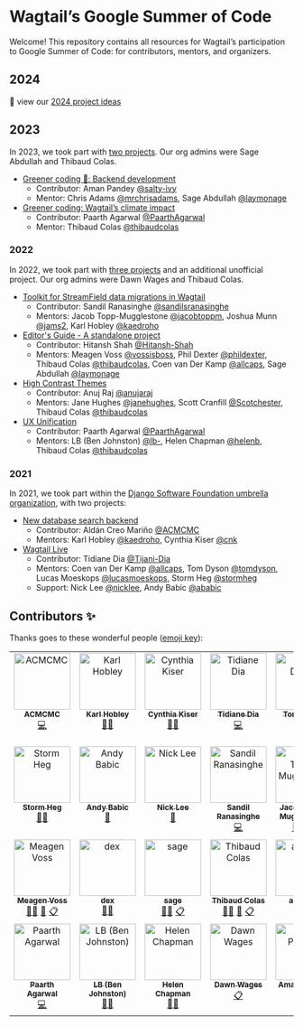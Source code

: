 # Wagtail’s Google Summer of Code

Welcome! This repository contains all resources for Wagtail’s participation to Google Summer of Code: for contributors, mentors, and organizers.

## 2024

👋 view our [2024 project ideas](./project-ideas.md)

## 2023

In 2023, we took part with [two projects](https://summerofcode.withgoogle.com/archive/2023/organizations/wagtail). Our org admins were Sage Abdullah and Thibaud Colas.

- [Greener coding 💚: Backend development](./2023/greener-coding.md)
  - Contributor: Aman Pandey [@salty-ivy](https://github.com/salty-ivy)
  - Mentor: Chris Adams [@mrchrisadams](https://github.com/mrchrisadams), Sage Abdullah [@laymonage](https://github.com/laymonage)
- [Greener coding: Wagtail’s climate impact](./2023/greener-coding-responsive-images.md)
  - Contributor: Paarth Agarwal [@PaarthAgarwal](https://github.com/PaarthAgarwal)
  - Mentor: Thibaud Colas [@thibaudcolas](https://github.com/thibaudcolas)

### 2022

In 2022, we took part with [three projects](https://summerofcode.withgoogle.com/archive/2022/organizations/wagtail) and an additional unofficial project. Our org admins were Dawn Wages and Thibaud Colas.

- [Toolkit for StreamField data migrations in Wagtail](./2022/toolkit-for-streamfield-data-migrations-in-wagtail.md)
  - Contributor: Sandil Ranasinghe [@sandilsranasinghe](https://github.com/sandilsranasinghe)
  - Mentors: Jacob Topp-Mugglestone [@jacobtoppm](https://github.com/jacobtoppm), Joshua Munn [@jams2](https://github.com/jams2), Karl Hobley [@kaedroho](https://github.com/kaedroho)
- [Editor's Guide - A standalone project](./2022/wagtail-editor-guide.md)
  - Contributor: Hitansh Shah [@Hitansh-Shah](https://github.com/Hitansh-Shah)
  - Mentors: Meagen Voss [@vossisboss](https://github.com/vossisboss), Phil Dexter [@phildexter](https://github.com/phildexter), Thibaud Colas [@thibaudcolas](https://github.com/thibaudcolas), Coen van Der Kamp [@allcaps](https://github.com/allcaps), Sage Abdullah [@laymonage](https://github.com/laymonage)
- [High Contrast Themes](./2022/high-contrast-themes.md)
  - Contributor: Anuj Raj [@anujaraj](https://github.com/anujaraj)
  - Mentors: Jane Hughes [@janehughes](https://github.com/janehughes), Scott Cranfill [@Scotchester](https://github.com/Scotchester), Thibaud Colas [@thibaudcolas](https://github.com/thibaudcolas)
- [UX Unification](./2022/ux-unification.md)
  - Contributor: Paarth Agarwal [@PaarthAgarwal](https://github.com/PaarthAgarwal)
  - Mentors: LB (Ben Johnston) [@lb-](https://github.com/lb-), Helen Chapman [@helenb](https://github.com/helenb), Thibaud Colas [@thibaudcolas](https://github.com/thibaudcolas)

### 2021

In 2021, we took part within the [Django Software Foundation umbrella organization](https://summerofcode.withgoogle.com/archive/2021/organizations/6030298738851840), with two projects:

- [New database search backend](./2021/new-database-search-backend.md)
  - Contributor: Aldán Creo Mariño [@ACMCMC](https://github.com/ACMCMC)
  - Mentors: Karl Hobley [@kaedroho](https://github.com/kaedroho), Cynthia Kiser [@cnk](https://github.com/cnk)
- [Wagtail Live](./2021/wagtail-live.md)
  - Contributor: Tidiane Dia [@Tijani-Dia](https://github.com/Tijani-Dia)
  - Mentors: Coen van Der Kamp [@allcaps](https://github.com/allcaps), Tom Dyson [@tomdyson](https://github.com/tomdyson), Lucas Moeskops [@lucasmoeskops](https://github.com/lucasmoeskops), Storm Heg [@stormheg](https://github.com/Stormheg)
  - Support: Nick Lee [@nicklee](https://github.com/nicklee), Andy Babic [@ababic](https://github.com/ababic)

## Contributors ✨

Thanks goes to these wonderful people ([emoji key](https://allcontributors.org/docs/en/emoji-key)):

<!-- ALL-CONTRIBUTORS-LIST:START - Do not remove or modify this section -->
<!-- prettier-ignore-start -->
<!-- markdownlint-disable -->
<table>
  <tbody>
    <tr>
      <td align="center" valign="top" width="14.28%"><a href="https://acmc-website.web.app/en/welcome"><img src="https://avatars.githubusercontent.com/u/20495460?v=4?s=100" width="100px;" alt="ACMCMC"/><br /><sub><b>ACMCMC</b></sub></a><br /><a href="https://github.com/wagtail/gsoc/commits?author=ACMCMC" title="Code">💻</a></td>
      <td align="center" valign="top" width="14.28%"><a href="https://github.com/kaedroho"><img src="https://avatars.githubusercontent.com/u/1093808?v=4?s=100" width="100px;" alt="Karl Hobley"/><br /><sub><b>Karl Hobley</b></sub></a><br /><a href="#mentoring-kaedroho" title="Mentoring">🧑‍🏫</a></td>
      <td align="center" valign="top" width="14.28%"><a href="http://cynthiakiser.com/"><img src="https://avatars.githubusercontent.com/u/5952?v=4?s=100" width="100px;" alt="Cynthia Kiser"/><br /><sub><b>Cynthia Kiser</b></sub></a><br /><a href="#mentoring-cnk" title="Mentoring">🧑‍🏫</a></td>
      <td align="center" valign="top" width="14.28%"><a href="https://github.com/Tijani-Dia"><img src="https://avatars.githubusercontent.com/u/71412737?v=4?s=100" width="100px;" alt="Tidiane Dia"/><br /><sub><b>Tidiane Dia</b></sub></a><br /><a href="https://github.com/wagtail/gsoc/commits?author=Tijani-Dia" title="Code">💻</a></td>
      <td align="center" valign="top" width="14.28%"><a href="https://wagtail.io/"><img src="https://avatars.githubusercontent.com/u/15543?v=4?s=100" width="100px;" alt="Tom Dyson"/><br /><sub><b>Tom Dyson</b></sub></a><br /><a href="#mentoring-tomdyson" title="Mentoring">🧑‍🏫</a></td>
      <td align="center" valign="top" width="14.28%"><a href="https://github.com/allcaps"><img src="https://avatars.githubusercontent.com/u/1969342?v=4?s=100" width="100px;" alt="Coen van der Kamp"/><br /><sub><b>Coen van der Kamp</b></sub></a><br /><a href="#mentoring-allcaps" title="Mentoring">🧑‍🏫</a> <a href="#blog-allcaps" title="Blogposts">📝</a> <a href="#eventOrganizing-allcaps" title="Event Organizing">📋</a></td>
      <td align="center" valign="top" width="14.28%"><a href="https://github.com/lucasmoeskops"><img src="https://avatars.githubusercontent.com/u/12407502?v=4?s=100" width="100px;" alt="Lucas Moeskops"/><br /><sub><b>Lucas Moeskops</b></sub></a><br /><a href="#mentoring-lucasmoeskops" title="Mentoring">🧑‍🏫</a></td>
    </tr>
    <tr>
      <td align="center" valign="top" width="14.28%"><a href="https://github.com/Stormheg"><img src="https://avatars.githubusercontent.com/u/13856515?v=4?s=100" width="100px;" alt="Storm Heg"/><br /><sub><b>Storm Heg</b></sub></a><br /><a href="#mentoring-Stormheg" title="Mentoring">🧑‍🏫</a></td>
      <td align="center" valign="top" width="14.28%"><a href="https://torchbox.com/"><img src="https://avatars.githubusercontent.com/u/7779588?v=4?s=100" width="100px;" alt="Andy Babic"/><br /><sub><b>Andy Babic</b></sub></a><br /><a href="#question-ababic" title="Answering Questions">💬</a></td>
      <td align="center" valign="top" width="14.28%"><a href="https://github.com/nicklee"><img src="https://avatars.githubusercontent.com/u/298766?v=4?s=100" width="100px;" alt="Nick Lee"/><br /><sub><b>Nick Lee</b></sub></a><br /><a href="#design-nicklee" title="Design">🎨</a></td>
      <td align="center" valign="top" width="14.28%"><a href="https://github.com/sandilsranasinghe"><img src="https://avatars.githubusercontent.com/u/55044163?v=4?s=100" width="100px;" alt="Sandil Ranasinghe"/><br /><sub><b>Sandil Ranasinghe</b></sub></a><br /><a href="https://github.com/wagtail/gsoc/commits?author=sandilsranasinghe" title="Code">💻</a></td>
      <td align="center" valign="top" width="14.28%"><a href="https://github.com/jacobtoppm"><img src="https://avatars.githubusercontent.com/u/55137073?v=4?s=100" width="100px;" alt="Jacob Topp-Mugglestone"/><br /><sub><b>Jacob Topp-Mugglestone</b></sub></a><br /><a href="#mentoring-jacobtoppm" title="Mentoring">🧑‍🏫</a> <a href="#eventOrganizing-jacobtoppm" title="Event Organizing">📋</a></td>
      <td align="center" valign="top" width="14.28%"><a href="https://www.joshuamunn.com/"><img src="https://avatars.githubusercontent.com/u/29293125?v=4?s=100" width="100px;" alt="Joshua Munn"/><br /><sub><b>Joshua Munn</b></sub></a><br /><a href="#mentoring-jams2" title="Mentoring">🧑‍🏫</a></td>
      <td align="center" valign="top" width="14.28%"><a href="https://github.com/Hitansh-Shah"><img src="https://avatars.githubusercontent.com/u/76250591?v=4?s=100" width="100px;" alt="Hitansh Shah"/><br /><sub><b>Hitansh Shah</b></sub></a><br /><a href="https://github.com/wagtail/gsoc/commits?author=Hitansh-Shah" title="Code">💻</a></td>
    </tr>
    <tr>
      <td align="center" valign="top" width="14.28%"><a href="https://www.meagenvoss.com/"><img src="https://avatars.githubusercontent.com/u/45881480?v=4?s=100" width="100px;" alt="Meagen Voss"/><br /><sub><b>Meagen Voss</b></sub></a><br /><a href="#mentoring-vossisboss" title="Mentoring">🧑‍🏫</a> <a href="#blog-vossisboss" title="Blogposts">📝</a> <a href="#eventOrganizing-vossisboss" title="Event Organizing">📋</a></td>
      <td align="center" valign="top" width="14.28%"><a href="https://github.com/phildexter"><img src="https://avatars.githubusercontent.com/u/34743669?v=4?s=100" width="100px;" alt="dex"/><br /><sub><b>dex</b></sub></a><br /><a href="#mentoring-phildexter" title="Mentoring">🧑‍🏫</a></td>
      <td align="center" valign="top" width="14.28%"><a href="https://laymonage.com/"><img src="https://avatars.githubusercontent.com/u/6379424?v=4?s=100" width="100px;" alt="sag​e"/><br /><sub><b>sag​e</b></sub></a><br /><a href="#mentoring-laymonage" title="Mentoring">🧑‍🏫</a> <a href="#eventOrganizing-laymonage" title="Event Organizing">📋</a></td>
      <td align="center" valign="top" width="14.28%"><a href="https://thib.me/"><img src="https://avatars.githubusercontent.com/u/877585?v=4?s=100" width="100px;" alt="Thibaud Colas"/><br /><sub><b>Thibaud Colas</b></sub></a><br /><a href="#mentoring-thibaudcolas" title="Mentoring">🧑‍🏫</a> <a href="#blog-thibaudcolas" title="Blogposts">📝</a> <a href="#eventOrganizing-thibaudcolas" title="Event Organizing">📋</a></td>
      <td align="center" valign="top" width="14.28%"><a href="https://github.com/anujaraj"><img src="https://avatars.githubusercontent.com/u/52713215?v=4?s=100" width="100px;" alt="anujaraj"/><br /><sub><b>anujaraj</b></sub></a><br /><a href="https://github.com/wagtail/gsoc/commits?author=anujaraj" title="Code">💻</a></td>
      <td align="center" valign="top" width="14.28%"><a href="https://github.com/janehughes"><img src="https://avatars.githubusercontent.com/u/8680557?v=4?s=100" width="100px;" alt="janehughes"/><br /><sub><b>janehughes</b></sub></a><br /><a href="#mentoring-janehughes" title="Mentoring">🧑‍🏫</a></td>
      <td align="center" valign="top" width="14.28%"><a href="https://jellybeans.lol/"><img src="https://avatars.githubusercontent.com/u/1044670?v=4?s=100" width="100px;" alt="Scott Cranfill"/><br /><sub><b>Scott Cranfill</b></sub></a><br /><a href="#mentoring-Scotchester" title="Mentoring">🧑‍🏫</a></td>
    </tr>
    <tr>
      <td align="center" valign="top" width="14.28%"><a href="https://github.com/PaarthAgarwal"><img src="https://avatars.githubusercontent.com/u/86092410?v=4?s=100" width="100px;" alt="Paarth Agarwal"/><br /><sub><b>Paarth Agarwal</b></sub></a><br /><a href="https://github.com/wagtail/gsoc/commits?author=PaarthAgarwal" title="Code">💻</a></td>
      <td align="center" valign="top" width="14.28%"><a href="https://lb.ee/"><img src="https://avatars.githubusercontent.com/u/1396140?v=4?s=100" width="100px;" alt="LB (Ben Johnston)"/><br /><sub><b>LB (Ben Johnston)</b></sub></a><br /><a href="#mentoring-lb-" title="Mentoring">🧑‍🏫</a></td>
      <td align="center" valign="top" width="14.28%"><a href="https://github.com/helenb"><img src="https://avatars.githubusercontent.com/u/771869?v=4?s=100" width="100px;" alt="Helen Chapman"/><br /><sub><b>Helen Chapman</b></sub></a><br /><a href="#mentoring-helenb" title="Mentoring">🧑‍🏫</a></td>
      <td align="center" valign="top" width="14.28%"><a href="https://dawnwages.info/"><img src="https://avatars.githubusercontent.com/u/20374042?v=4?s=100" width="100px;" alt="Dawn Wages"/><br /><sub><b>Dawn Wages</b></sub></a><br /><a href="#eventOrganizing-dawnwages" title="Event Organizing">📋</a></td>
      <td align="center" valign="top" width="14.28%"><a href="https://github.com/salty-ivy"><img src="https://avatars.githubusercontent.com/u/74553951?v=4?s=100" width="100px;" alt="Aman Pandey"/><br /><sub><b>Aman Pandey</b></sub></a><br /><a href="https://github.com/wagtail/gsoc/commits?author=salty-ivy" title="Code">💻</a></td>
    </tr>
  </tbody>
</table>

<!-- markdownlint-restore -->
<!-- prettier-ignore-end -->

<!-- ALL-CONTRIBUTORS-LIST:END -->
